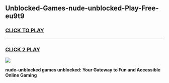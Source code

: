 
## Unblocked-Games-nude-unblocked-Play-Free-eu9t9
<h3>
<a href="https://premium76.site?title=nude-unblocked&ref=18A1">CLICK TO PLAY</a></h3>
<hr>

<h3>
<a href="https://premium76.site?title=nude-unblocked&ref=18A1">CLICK 2 PLAY</a>
  
</h3>

<a href="https://premium76.site?title=nude-unblocked&ref=18A1"><img src="https://clearcache.store/games.png"></a>


**nude-unblocked games unblocked: Your Gateway to Fun and Accessible Online Gaming**
